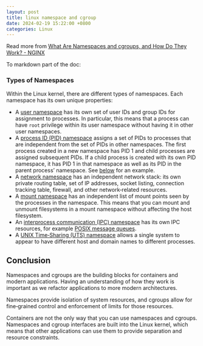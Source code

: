 ```yaml
---
layout: post
title: linux namespace and cgroup
date: 2024-02-19 15:22:00 +0800
categories: Linux
---
```

Read more from [What Are Namespaces and cgroups, and How Do They Work? - NGINX](https://www.nginx.com/blog/what-are-namespaces-cgroups-how-do-they-work/)

To markdown part of the doc:
### Types of Namespaces

Within the Linux kernel, there are different types of namespaces. Each namespace has its own unique properties:

- A [user namespace](https://man7.org/linux/man-pages/man7/user_namespaces.7.html) has its own set of user IDs and group IDs for assignment to processes. In particular, this means that a process can have `root` privilege within its user namespace without having it in other user namespaces.
- A [process ID (PID) namespace](https://man7.org/linux/man-pages/man7/pid_namespaces.7.html) assigns a set of PIDs to processes that are independent from the set of PIDs in other namespaces. The first process created in a new namespace has PID 1 and child processes are assigned subsequent PIDs. If a child process is created with its own PID namespace, it has PID 1 in that namespace as well as its PID in the parent process’ namespace. See [below](https://www.nginx.com/blog/what-are-namespaces-cgroups-how-do-they-work/#pid-namespaces) for an example.
- A [network namespace](https://man7.org/linux/man-pages/man7/network_namespaces.7.html) has an independent network stack: its own private routing table, set of IP addresses, socket listing, connection tracking table, firewall, and other network‑related resources.
- A [mount namespace](https://man7.org/linux/man-pages/man7/mount_namespaces.7.html) has an independent list of mount points seen by the processes in the namespace. This means that you can mount and unmount filesystems in a mount namespace without affecting the host filesystem.
- An [interprocess communication (IPC) namespace](https://man7.org/linux/man-pages/man7/ipc_namespaces.7.html) has its own IPC resources, for example [POSIX message queues](https://man7.org/linux/man-pages/man7/mq_overview.7.html).
- A [UNIX Time‑Sharing (UTS) namespace](https://man7.org/linux/man-pages/man7/uts_namespaces.7.html) allows a single system to appear to have different host and domain names to different processes.



## Conclusion[](https://www.nginx.com/blog/what-are-namespaces-cgroups-how-do-they-work/#Conclusion)

Namespaces and cgroups are the building blocks for containers and modern applications. Having an understanding of how they work is important as we refactor applications to more modern architectures.

Namespaces provide isolation of system resources, and cgroups allow for fine‑grained control and enforcement of limits for those resources.

Containers are not the only way that you can use namespaces and cgroups. Namespaces and cgroup interfaces are built into the Linux kernel, which means that other applications can use them to provide separation and resource constraints.